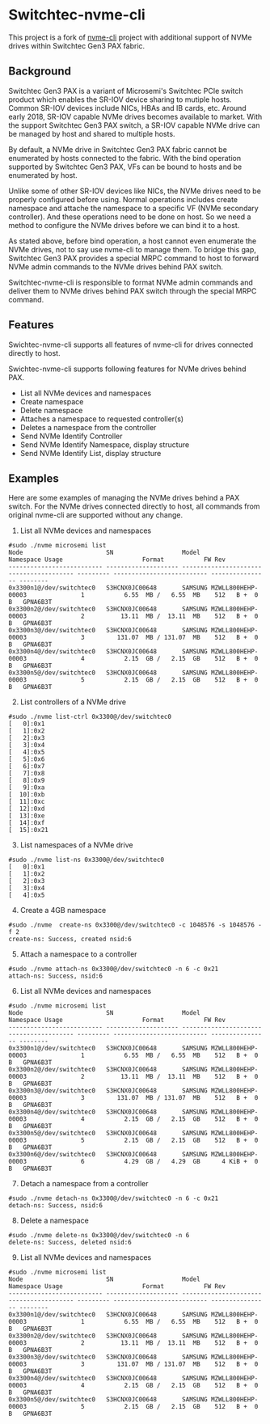 # Switchtec-nvme-cli
This project is a fork of [nvme-cli][0] project with additional support of NVMe drives within Switchtec Gen3 PAX fabric.

## Background
Switchtec Gen3 PAX is a variant of Microsemi's Switchtec PCIe switch product which enables the SR-IOV device sharing to mutiple hosts. Common SR-IOV devices include NICs, HBAs and IB cards, etc. Around early 2018, SR-IOV capable NVMe drives becomes available to market. With the support Switchtec Gen3 PAX switch, a SR-IOV capable NVMe drive can be managed by host and shared to multiple hosts.

By default, a NVMe drive in Switchtec Gen3 PAX fabric cannot be enumerated by hosts connected to the fabric. With the bind operation supported by Switchtec Gen3 PAX, VFs can be bound to hosts and be enumerated by host.

Unlike some of other SR-IOV devices like NICs, the NVMe drives need to be properly configured before using. Normal operations includes create namespace and attache the namespace to a specific VF (NVMe secondary controller). And these operations need to be done on host. So we need a method to configure the NVMe drives before we can bind it to a host. 

As stated above, before bind operation, a host cannot even enumerate the NVMe drives, not to say use nvme-cli to manage them. To bridge this gap, Switchtec Gen3 PAX provides a special MRPC command to host to forward NVMe admin commands to the NVMe drives behind PAX switch. 

Switchtec-nvme-cli is responsible to format NVMe admin commands and deliver them to NVMe drives behind PAX switch through the special MRPC command.

## Features
Swichtec-nvme-cli supports all features of nvme-cli for drives connected directly to host.

Swichtec-nvme-cli supports following features for NVMe drives behind PAX.
- List all NVMe devices and namespaces
- Create namespace
- Delete namespace
- Attaches a namespace to requested controller(s)
- Deletes a namespace from the controller
- Send NVMe Identify Controller
- Send NVMe Identify Namespace, display structure
- Send NVMe Identify List, display structure

## Examples
Here are some examples of managing the NVMe drives behind a PAX switch. For the NVMe drives connected directly to host, all commands from original nvme-cli are supported without any change.
1. List all NVMe devices and namespaces
```
#sudo ./nvme microsemi list
Node                       SN                   Model                                    Namespace Usage                      Format           FW Rev
-------------------------- -------------------- ---------------------------------------- --------- -------------------------- ---------------- --------
0x3300n1@/dev/switchtec0   S3HCNX0JC00648       SAMSUNG MZWLL800HEHP-00003               1           6.55  MB /   6.55  MB    512   B +  0 B   GPNA6B3T
0x3300n2@/dev/switchtec0   S3HCNX0JC00648       SAMSUNG MZWLL800HEHP-00003               2          13.11  MB /  13.11  MB    512   B +  0 B   GPNA6B3T
0x3300n3@/dev/switchtec0   S3HCNX0JC00648       SAMSUNG MZWLL800HEHP-00003               3         131.07  MB / 131.07  MB    512   B +  0 B   GPNA6B3T
0x3300n4@/dev/switchtec0   S3HCNX0JC00648       SAMSUNG MZWLL800HEHP-00003               4           2.15  GB /   2.15  GB    512   B +  0 B   GPNA6B3T
0x3300n5@/dev/switchtec0   S3HCNX0JC00648       SAMSUNG MZWLL800HEHP-00003               5           2.15  GB /   2.15  GB    512   B +  0 B   GPNA6B3T

```
2. List controllers of a NVMe drive
```
#sudo ./nvme list-ctrl 0x3300@/dev/switchtec0
[   0]:0x1
[   1]:0x2
[   2]:0x3
[   3]:0x4
[   4]:0x5
[   5]:0x6
[   6]:0x7
[   7]:0x8
[   8]:0x9
[   9]:0xa
[  10]:0xb
[  11]:0xc
[  12]:0xd
[  13]:0xe
[  14]:0xf
[  15]:0x21
```
3. List namespaces of a NVMe drive
```
#sudo ./nvme list-ns 0x3300@/dev/switchtec0
[   0]:0x1
[   1]:0x2
[   2]:0x3
[   3]:0x4
[   4]:0x5
```
4. Create a 4GB namespace
```
#sudo ./nvme  create-ns 0x3300@/dev/switchtec0 -c 1048576 -s 1048576 -f 2
create-ns: Success, created nsid:6
```
5. Attach a namespace to a controller
```
#sudo ./nvme attach-ns 0x3300@/dev/switchtec0 -n 6 -c 0x21
attach-ns: Success, nsid:6
```
6. List all NVMe devices and namespaces
```
#sudo ./nvme microsemi list
Node                       SN                   Model                                    Namespace Usage                      Format           FW Rev
-------------------------- -------------------- ---------------------------------------- --------- -------------------------- ---------------- --------
0x3300n1@/dev/switchtec0   S3HCNX0JC00648       SAMSUNG MZWLL800HEHP-00003               1           6.55  MB /   6.55  MB    512   B +  0 B   GPNA6B3T
0x3300n2@/dev/switchtec0   S3HCNX0JC00648       SAMSUNG MZWLL800HEHP-00003               2          13.11  MB /  13.11  MB    512   B +  0 B   GPNA6B3T
0x3300n3@/dev/switchtec0   S3HCNX0JC00648       SAMSUNG MZWLL800HEHP-00003               3         131.07  MB / 131.07  MB    512   B +  0 B   GPNA6B3T
0x3300n4@/dev/switchtec0   S3HCNX0JC00648       SAMSUNG MZWLL800HEHP-00003               4           2.15  GB /   2.15  GB    512   B +  0 B   GPNA6B3T
0x3300n5@/dev/switchtec0   S3HCNX0JC00648       SAMSUNG MZWLL800HEHP-00003               5           2.15  GB /   2.15  GB    512   B +  0 B   GPNA6B3T
0x3300n6@/dev/switchtec0   S3HCNX0JC00648       SAMSUNG MZWLL800HEHP-00003               6           4.29  GB /   4.29  GB      4 KiB +  0 B   GPNA6B3T
```
7. Detach a namespace from a controller
```
#sudo ./nvme detach-ns 0x3300@/dev/switchtec0 -n 6 -c 0x21
detach-ns: Success, nsid:6
```
8. Delete a namespace
```
#sudo ./nvme delete-ns 0x3300@/dev/switchtec0 -n 6
delete-ns: Success, deleted nsid:6
```
9. List all NVMe devices and namespaces
```
#sudo ./nvme microsemi list
Node                       SN                   Model                                    Namespace Usage                      Format           FW Rev
-------------------------- -------------------- ---------------------------------------- --------- -------------------------- ---------------- --------
0x3300n1@/dev/switchtec0   S3HCNX0JC00648       SAMSUNG MZWLL800HEHP-00003               1           6.55  MB /   6.55  MB    512   B +  0 B   GPNA6B3T
0x3300n2@/dev/switchtec0   S3HCNX0JC00648       SAMSUNG MZWLL800HEHP-00003               2          13.11  MB /  13.11  MB    512   B +  0 B   GPNA6B3T
0x3300n3@/dev/switchtec0   S3HCNX0JC00648       SAMSUNG MZWLL800HEHP-00003               3         131.07  MB / 131.07  MB    512   B +  0 B   GPNA6B3T
0x3300n4@/dev/switchtec0   S3HCNX0JC00648       SAMSUNG MZWLL800HEHP-00003               4           2.15  GB /   2.15  GB    512   B +  0 B   GPNA6B3T
0x3300n5@/dev/switchtec0   S3HCNX0JC00648       SAMSUNG MZWLL800HEHP-00003               5           2.15  GB /   2.15  GB    512   B +  0 B   GPNA6B3T
```
[0]: https://github.com/linux-nvme/nvme-cli
